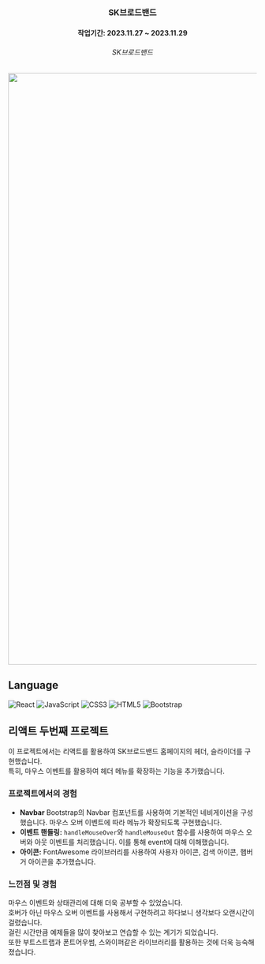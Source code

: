 <h3 align="center">
  SK브로드밴드 
</h3>
<h4 align="center">작업기간: 2023.11.27 ~ 2023.11.29
<h6 align="center">SK브로드밴드</h6>
<p align="center">
  <img src="https://github.com/jungyeon53/hyundaicar/assets/150405152/e27958d8-c7a7-409b-95d8-e07e243460dc" style="width:1200px">
</p>

<h2 align="">Language</h2>
<div align="">
  <img alt="React" src="https://img.shields.io/badge/React-61DAFB?&style=for-the-badge&logo=React&logoColor=white"/>
  <img alt="JavaScript" src="https://img.shields.io/badge/JavaScript-F7DF1E?&style=for-the-badge&logo=JavaScript&logoColor=white"/>
  <img alt="CSS3" src="https://img.shields.io/badge/CSS3-1572B6?&style=for-the-badge&logo=CSS3&logoColor=white"/>
  <img alt="HTML5" src="https://img.shields.io/badge/HTML5-E34F26?&style=for-the-badge&logo=HTML5&logoColor=white"/>
  <img alt="Bootstrap" src="https://img.shields.io/badge/Bootstrap-7952B3?&style=for-the-badge&logo=Bootstrap&logoColor=white"/>
</div>


## 리액트 두번째 프로젝트
이 프로젝트에서는 리액트를 활용하여 SK브로드밴드 홈페이지의 헤더, 슬라이더를 구현했습니다. <br />
특히, 마우스 이벤트를 활용하여 헤더 메뉴를 확장하는 기능을 추가했습니다. <br />

### 프로젝트에서의 경험
- **Navbar** Bootstrap의 Navbar 컴포넌트를 사용하여 기본적인 네비게이션을 구성했습니다. 마우스 오버 이벤트에 따라 메뉴가 확장되도록 구현했습니다.
- **이벤트 핸들링:** `handleMouseOver`와 `handleMouseOut` 함수를 사용하여 마우스 오버와 아웃 이벤트를 처리했습니다. 이를 통해 event에 대해 이해했습니다.
- **아이콘:** FontAwesome 라이브러리를 사용하여 사용자 아이콘, 검색 아이콘, 햄버거 아이콘을 추가했습니다.

### 느낀점 및 경험
마우스 이벤트와 상태관리에 대해 더욱 공부할 수 있었습니다.<br />
호버가 아닌 마우스 오버 이벤트를 사용해서 구현하려고 하다보니 생각보다 오랜시간이 걸렸습니다. <br />
걸린 시간만큼 예제들을 많이 찾아보고 연습할 수 있는 계기가 되었습니다. <br />
또한 부트스트랩과 폰트어우썸, 스와이퍼같은 라이브러리를 활용하는 것에 더욱 능숙해졌습니다. <br />
